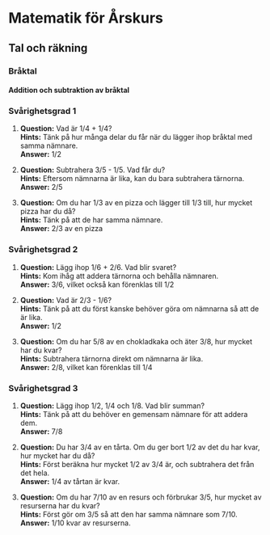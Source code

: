 # Matematik för Årskurs 
## Tal och räkning
### Bråktal
#### Addition och subtraktion av bråktal

### Svårighetsgrad 1
1. **Question:** Vad är 1/4 + 1/4?  
   **Hints:** Tänk på hur många delar du får när du lägger ihop bråktal med samma nämnare.  
   **Answer:** 1/2

2. **Question:** Subtrahera 3/5 - 1/5. Vad får du?  
   **Hints:** Eftersom nämnarna är lika, kan du bara subtrahera tärnorna.  
   **Answer:** 2/5

3. **Question:** Om du har 1/3 av en pizza och lägger till 1/3 till, hur mycket pizza har du då?  
   **Hints:** Tänk på att de har samma nämnare.  
   **Answer:** 2/3 av en pizza

### Svårighetsgrad 2
1. **Question:** Lägg ihop 1/6 + 2/6. Vad blir svaret?  
   **Hints:** Kom ihåg att addera tärnorna och behålla nämnaren.  
   **Answer:** 3/6, vilket också kan förenklas till 1/2

2. **Question:** Vad är 2/3 - 1/6?  
   **Hints:** Tänk på att du först kanske behöver göra om nämnarna så att de är lika.  
   **Answer:** 1/2 

3. **Question:** Om du har 5/8 av en chokladkaka och äter 3/8, hur mycket har du kvar?  
   **Hints:** Subtrahera tärnorna direkt om nämnarna är lika.  
   **Answer:** 2/8, vilket kan förenklas till 1/4

### Svårighetsgrad 3
1. **Question:** Lägg ihop 1/2, 1/4 och 1/8. Vad blir summan?  
   **Hints:** Tänk på att du behöver en gemensam nämnare för att addera dem.  
   **Answer:** 7/8 

2. **Question:** Du har 3/4 av en tårta. Om du ger bort 1/2 av det du har kvar, hur mycket har du då?  
   **Hints:** Först beräkna hur mycket 1/2 av 3/4 är, och subtrahera det från det hela.  
   **Answer:** 1/4 av tårtan är kvar.

3. **Question:** Om du har 7/10 av en resurs och förbrukar 3/5, hur mycket av resurserna har du kvar?  
   **Hints:** Först gör om 3/5 så att den har samma nämnare som 7/10.  
   **Answer:** 1/10 kvar av resurserna.